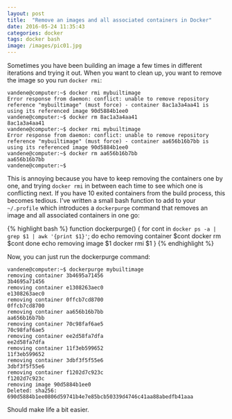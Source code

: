 ```yaml
---
layout: post
title:  "Remove an images and all associated containers in Docker"
date: 2016-05-24 11:35:43
categories: docker
tags: docker bash
image: /images/pic01.jpg
---
```


Sometimes you have been building an image a few times in different iterations and trying it out. When you want to clean up, you want to remove the image so you run `docker rmi`:

```
vandene@computer:~$ docker rmi mybuiltimage
Error response from daemon: conflict: unable to remove repository reference "mybuiltimage" (must force) - container 8ac1a3a4aa41 is using its referenced image 90d5884b1ee0
vandene@computer:~$ docker rm 8ac1a3a4aa41
8ac1a3a4aa41
vandene@computer:~$ docker rmi mybuiltimage
Error response from daemon: conflict: unable to remove repository reference "mybuiltimage" (must force) - container aa656b16b7bb is using its referenced image 90d5884b1ee0
vandene@computer:~$ docker rm aa656b16b7bb
aa656b16b7bb
vandene@computer:~$ 
```

This is annoying because you have to keep removing the containers one by one, and trying `docker rmi` in between each time to see which one is conflicting next. If you have 10 exited containers from the build process, this becomes tedious. I've written a small bash function to add to your `~/.profile` which introduces a `dockerpurge` command that removes an image and all associated containers in one go:

{% highlight bash %}
function dockerpurge() {
  for cont in `docker ps -a | grep $1 | awk '{print $1}'`; do
    echo removing container $cont
    docker rm $cont
  done 
  echo removing image $1
  docker rmi $1
}
{% endhighlight %}

Now, you can just run the dockerpurge command:
```
vandene@computer:~$ dockerpurge mybuiltimage
removing container 3b4695a71456
3b4695a71456
removing container e1308263aec0
e1308263aec0
removing container 0ffcb7cd8700
0ffcb7cd8700
removing container aa656b16b7bb
aa656b16b7bb
removing container 70c98faf6ae5
70c98faf6ae5
removing container ee2d58fa7dfa
ee2d58fa7dfa
removing container 11f3eb599652
11f3eb599652
removing container 3dbf3f5f55e6
3dbf3f5f55e6
removing container f1202d7c923c
f1202d7c923c
removing image 90d5884b1ee0
Deleted: sha256: 690d5884b1ee0806d59741b4e7e85bcb50339d4746c41aa88abedfb41aaa
```

Should make life a bit easier.
